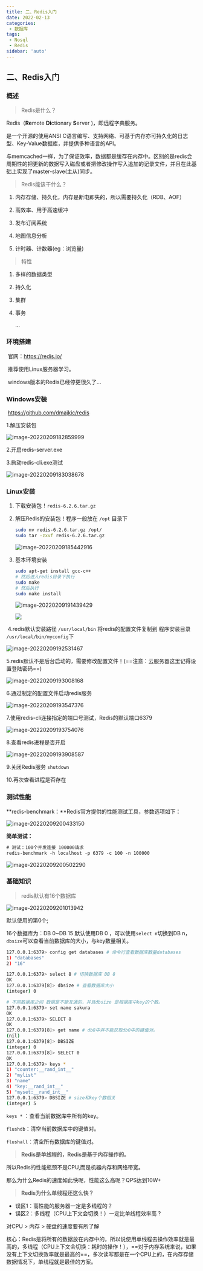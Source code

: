 ```yaml
---
title: 二、Redis入门
date: 2022-02-13
categories:
 - 数据库
tags:
 - Nosql
 - Redis
sidebar: 'auto'
---
```

## 二、Redis入门

### 概述

> Redis是什么？

Redis（**Re**mote **Di**ctionary **S**erver )，即远程字典服务。

是一个开源的使用ANSI C语言编写、支持网络、可基于内存亦可持久化的日志型、Key-Value数据库，并提供多种语言的API。

与memcached一样，为了保证效率，数据都是缓存在内存中。区别的是redis会周期性的把更新的数据写入磁盘或者把修改操作写入追加的记录文件，并且在此基础上实现了master-slave(主从)同步。


> Redis能该干什么？

1. 内存存储、持久化，内存是断电即失的，所以需要持久化（RDB、AOF）

2. 高效率、用于高速缓冲

3. 发布订阅系统

4. 地图信息分析

5. 计时器、计数器(eg：浏览量)

   

> 特性

1. 多样的数据类型

2. 持久化

3. 集群

4. 事务

   …

### 环境搭建

​     官网：https://redis.io/

​     推荐使用Linux服务器学习。

​     windows版本的Redis已经停更很久了…

### Windows安装

​    https://github.com/dmajkic/redis

   1.解压安装包

![image-20220209182859999](http://yishenlaoban-img.test.upcdn.net/image_my/image-20220209182859999.png) 

   2.开启redis-server.exe

   3.启动redis-cli.exe测试

![image-20220209183038678](http://yishenlaoban-img.test.upcdn.net/image_my/image-20220209183038678.png)

### Linux安装

1. 下载安装包！`redis-6.2.6.tar.gz`

2. 解压Redis的安装包！程序一般放在 `/opt` 目录下

   ```bash
   sudo mv redis-6.2.6.tar.gz /opt/
   sudo tar -zxvf redis-6.2.6.tar.gz
   ```

   ![image-20220209185442916](http://yishenlaoban-img.test.upcdn.net/image_my/image-20220209185442916.png) 

3. 基本环境安装    

   ```bash
   sudo apt-get install gcc-c++
   # 然后进入redis目录下执行
   sudo make
   # 然后执行
   sudo make install
   ```

   ![image-20220209191439429](http://yishenlaoban-img.test.upcdn.net/image_my/image-20220209191439429.png)

   ![](http://yishenlaoban-img.test.upcdn.net/image_my/image-20220209191609489.png)  

​    4.redis默认安装路径 `/usr/local/bin`   将redis的配置文件复制到 程序安装目录 `/usr/local/bin/myconfig`下

![image-20220209192531467](http://yishenlaoban-img.test.upcdn.net/image_my/image-20220209192531467.png) 

  5.redis默认不是后台启动的，需要修改配置文件！(==注意：云服务器这里记得设置登陆密码==)

![image-20220209193008168](http://yishenlaoban-img.test.upcdn.net/image_my/image-20220209193008168.png) 

 6.通过制定的配置文件启动redis服务

![image-20220209193547376](http://yishenlaoban-img.test.upcdn.net/image_my/image-20220209193547376.png) 

7.使用redis-cli连接指定的端口号测试，Redis的默认端口6379

![image-20220209193754076](http://yishenlaoban-img.test.upcdn.net/image_my/image-20220209193754076.png) 

8.查看redis进程是否开启

![image-20220209193908587](http://yishenlaoban-img.test.upcdn.net/image_my/image-20220209193908587.png) 

9.关闭Redis服务 `shutdown`

10.再次查看进程是否存在



### 测试性能

**redis-benchmark：**Redis官方提供的性能测试工具，参数选项如下：

![image-20220209200433150](http://yishenlaoban-img.test.upcdn.net/image_my/image-20220209200433150.png) 

**简单测试：**

```xml
# 测试：100个并发连接 100000请求
redis-benchmark -h localhost -p 6379 -c 100 -n 100000
```

![image-20220209200502290](http://yishenlaoban-img.test.upcdn.net/image_my/image-20220209200502290.png) 



### 基础知识

> redis默认有16个数据库

![image-20220209201013942](http://yishenlaoban-img.test.upcdn.net/image_my/image-20220209201013942.png) 

默认使用的第0个;

16个数据库为：DB 0~DB 15
默认使用DB 0 ，可以使用`select n`切换到DB n，`dbsize`可以查看当前数据库的大小，与key数量相关。

```bash
127.0.0.1:6379> config get databases # 命令行查看数据库数量databases
1) "databases"
2) "16"

127.0.0.1:6379> select 8 # 切换数据库 DB 8
OK
127.0.0.1:6379[8]> dbsize # 查看数据库大小
(integer) 0

# 不同数据库之间 数据是不能互通的，并且dbsize 是根据库中key的个数。
127.0.0.1:6379> set name sakura 
OK
127.0.0.1:6379> SELECT 8
OK
127.0.0.1:6379[8]> get name # db8中并不能获取db0中的键值对。
(nil)
127.0.0.1:6379[8]> DBSIZE
(integer) 0
127.0.0.1:6379[8]> SELECT 0
OK
127.0.0.1:6379> keys *
1) "counter:__rand_int__"
2) "mylist"
3) "name"
4) "key:__rand_int__"
5) "myset:__rand_int__"
127.0.0.1:6379> DBSIZE # size和key个数相关
(integer) 5
```

`keys *` ：查看当前数据库中所有的key。

`flushdb`：清空当前数据库中的键值对。

`flushall`：清空所有数据库的键值对。



> **Redis是单线程的，Redis是基于内存操作的。**

所以Redis的性能瓶颈不是CPU,而是机器内存和网络带宽。

那么为什么Redis的速度如此快呢，性能这么高呢？QPS达到10W+

> **Redis为什么单线程还这么快？**

* 误区1：高性能的服务器一定是多线程的？
* 误区2：多线程（CPU上下文会切换！）一定比单线程效率高 ?

对CPU > 内存 > 硬盘的速度要有所了解

核心：Redis是将所有的数据放在内存中的，所以说使用单线程去操作效率就是最高的，多线程（CPU上下文会切换：耗时的操作！），==对于内存系统来说，如果没有上下文切换效率就是最高的==，多次读写都是在一个CPU上的，在内存存储数据情况下，单线程就是最佳的方案。

